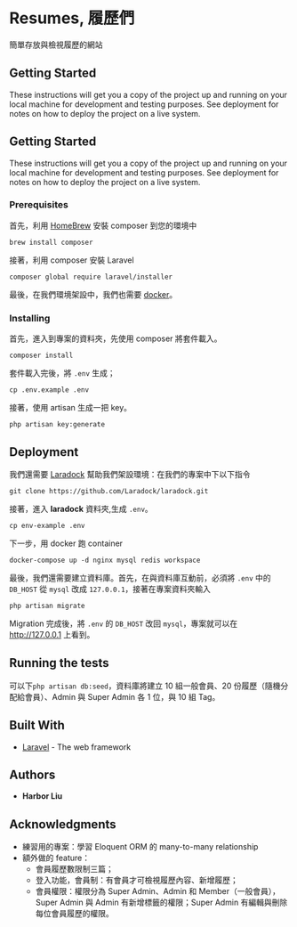 # Resumes, 履歷們

簡單存放與檢視履歷的網站

## Getting Started

These instructions will get you a copy of the project up and running on your local machine for development and testing purposes. See deployment for notes on how to deploy the project on a live system.

## Getting Started

These instructions will get you a copy of the project up and running on your local machine for development and testing purposes. See deployment for notes on how to deploy the project on a live system.

### Prerequisites

首先，利用 [HomeBrew](https://brew.sh) 安裝 composer 到您的環境中

```
brew install composer
```

接著，利用 composer 安裝 Laravel

```
composer global require laravel/installer
```

最後，在我們環境架設中，我們也需要 [docker](https://www.docker.com)。

### Installing

首先，進入到專案的資料夾，先使用 composer 將套件載入。

```
composer install
```

套件載入完後，將 `.env` 生成；
```
cp .env.example .env
```
接著，使用 artisan 生成一把 key。
```
php artisan key:generate
```

## Deployment

我們還需要 [Laradock](http://laradock.io) 幫助我們架設環境：在我們的專案中下以下指令


```
git clone https://github.com/Laradock/laradock.git
```

接著，進入 **laradock** 資料夾,生成 `.env`。

```
cp env-example .env
```

下一步，用 docker 跑 container

```
docker-compose up -d nginx mysql redis workspace
```
最後，我們還需要建立資料庫。首先，在與資料庫互動前，必須將 `.env` 中的 `DB_HOST` 從 `mysql` 改成 `127.0.0.1`，接著在專案資料夾輸入
```
php artisan migrate
```
Migration 完成後，將 `.env` 的 `DB_HOST` 改回 `mysql`，專案就可以在 http://127.0.0.1 上看到。

## Running the tests

可以下`php artisan db:seed`，資料庫將建立 10 組一般會員、20 份履歷（隨機分配給會員）、Admin 與 Super Admin 各 1 位，與 10 組 Tag。

## Built With

* [Laravel](http://laravel.com) - The web framework

## Authors

* **Harbor Liu** 

## Acknowledgments

* 練習用的專案：學習 Eloquent ORM 的 many-to-many relationship
* 額外做的 feature：
    * 會員履歷數限制三篇；
    * 登入功能，會員制：有會員才可檢視履歷內容、新增履歷；
    * 會員權限：權限分為 Super Admin、Admin 和 Member（一般會員），Super Admin 與 Admin 有新增標籤的權限；Super Admin 有編輯與刪除每位會員履歷的權限。

